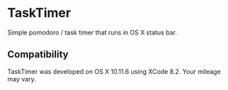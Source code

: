 # TaskTimer

Simple pomodoro / task timer that runs in OS X status bar.

## Compatibility

TaskTimer was developed on OS X 10.11.6 using XCode 8.2. Your mileage may vary.
